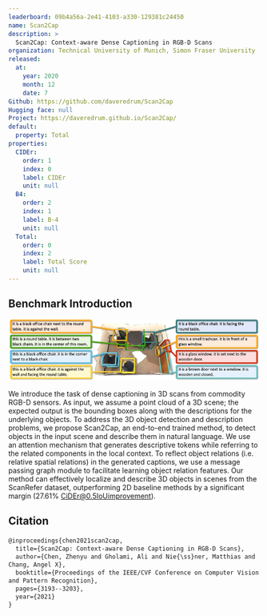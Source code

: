 ```yaml
---
leaderboard: 09b4a56a-2e41-4103-a330-129381c24450
name: Scan2Cap
description: >
  Scan2Cap: Context-aware Dense Captioning in RGB-D Scans
organization: Technical University of Munich, Simon Fraser University
released:
  at:
    year: 2020
    month: 12
    date: 7
Github: https://github.com/daveredrum/Scan2Cap
Hugging face: null
Project: https://daveredrum.github.io/Scan2Cap/
default:
  property: Total
properties:
  CIDEr:
    order: 1
    index: 0
    label: CIDEr
    unit: null
  B4:
    order: 2
    index: 1
    label: B-4
    unit: null
  Total:
    order: 0
    index: 2
    label: Total Score
    unit: null
---
```


## Benchmark Introduction

![alt text](assets/1-1.png)

We introduce the task of dense captioning in 3D scans from commodity RGB-D sensors. As input, we assume a point cloud of a 3D scene; the expected output is the bounding boxes along with the descriptions for the underlying objects. To address the 3D object detection and description problems, we propose Scan2Cap, an end-to-end trained method, to detect objects in the input scene and describe them in natural language. We use an attention mechanism that generates descriptive tokens while referring to the related components in the local context. To reflect object relations (i.e. relative spatial relations) in the generated captions, we use a message passing graph module to facilitate learning object relation features. Our method can effectively localize and describe 3D objects in scenes from the ScanRefer dataset, outperforming 2D baseline methods by a significant margin (27.61% CiDEr@0.5IoUimprovement).

## Citation

```
@inproceedings{chen2021scan2cap,
  title={Scan2Cap: Context-aware Dense Captioning in RGB-D Scans},
  author={Chen, Zhenyu and Gholami, Ali and Nie{\ss}ner, Matthias and Chang, Angel X},
  booktitle={Proceedings of the IEEE/CVF Conference on Computer Vision and Pattern Recognition},
  pages={3193--3203},
  year={2021}
}

```
